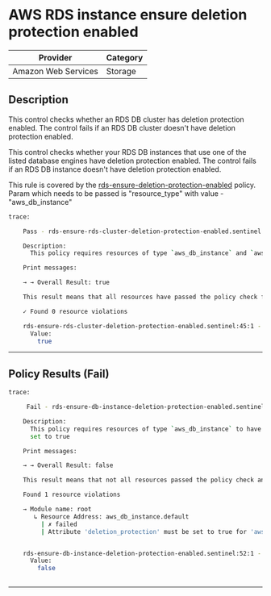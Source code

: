 # AWS RDS instance ensure deletion protection enabled

| Provider            | Category |
|---------------------|----------|
| Amazon Web Services | Storage  |

## Description

This control checks whether an RDS DB cluster has deletion protection enabled. 
The control fails if an RDS DB cluster doesn't have deletion protection enabled.

This control checks whether your RDS DB instances that use one of the listed database engines have deletion protection enabled. 
The control fails if an RDS DB instance doesn't have deletion protection enabled.

This rule is covered by the [rds-ensure-deletion-protection-enabled](../../policies/rds/rds-ensure-deletion-protection-enabled.sentinel) policy.
Param which needs to be passed is "resource_type" with value - "aws_db_instance"

```bash
trace:

    Pass - rds-ensure-rds-cluster-deletion-protection-enabled.sentinel

    Description:
      This policy requires resources of type `aws_db_instance` and `aws_rds_cluster` to have `deletion_protection` set to true

    Print messages:

    → → Overall Result: true

    This result means that all resources have passed the policy check for the policy rds-ensure-deletion-protection-enabled.

    ✓ Found 0 resource violations

    rds-ensure-rds-cluster-deletion-protection-enabled.sentinel:45:1 - Rule "main"
      Value:
        true
```

---

## Policy Results (Fail)
```bash
trace:

     Fail - rds-ensure-db-instance-deletion-protection-enabled.sentinel

    Description:
      This policy requires resources of type `aws_db_instance` to have `multi_az`
      set to true

    Print messages:

    → → Overall Result: false

    This result means that not all resources passed the policy check and the protected behavior is not allowed for the policy rds-ensure-multi-az-configuration.

    Found 1 resource violations

    → Module name: root
       ↳ Resource Address: aws_db_instance.default
         | ✗ failed
         | Attribute 'deletion_protection' must be set to true for 'aws_db_instance' resources. Refer to https://docs.aws.amazon.com/securityhub/latest/userguide/rds-controls.html#rds-8 for more details.


    rds-ensure-db-instance-deletion-protection-enabled.sentinel:52:1 - Rule "main"
      Value:
        false
        
```

---